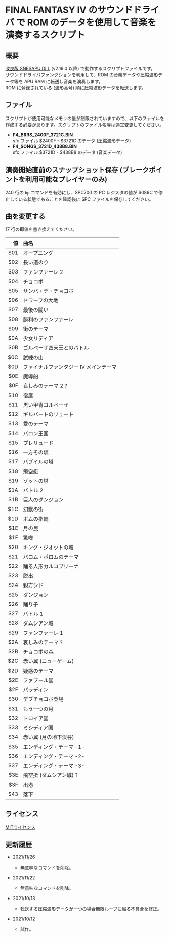 # FINAL FANTASY IV のサウンドドライバ で ROM のデータを使用して音楽を演奏するスクリプト

## 概要
[改良版 SNESAPU.DLL](https://github.com/dgrfactory/spcplay) (v2.19.0 以降) で動作するスクリプトファイルです。  
サウンドドライバファンクションを利用して、ROM の音楽データや圧縮波形データ等を APU RAM に転送し音楽を演奏します。  
ROM に登録されている (波形番号) 順に圧縮波形データを転送します。

## ファイル
スクリプトが使用可能なメモリの量が制限されていますので、以下のファイルを作成する必要があります。スクリプトのファイル名等は適宜変更してください。
  - **F4_BRRS_2400F_3721C.BIN**  
sfc ファイル $2400F - $3721C のデータ (圧縮波形データ)
  - **F4_SONGS_3721D_438B8.BIN**  
sfc ファイル $3721D - $438B8 のデータ (音楽データ)

## 演奏開始直前のスナップショット保存 (ブレークポイントを利用可能なプレイヤーのみ)
240 行の `bp` コマンドを有効にし、SPC700 の PC レジスタの値が $089C で停止している状態であることを確認後に SPC ファイルを保存してください。  

## 曲を変更する
17 行の即値を書き換えてください。

  |値|曲名|
  |--:|:--|
  |$01|オープニング|
  |$02|長い道のり|
  |$03|ファンファーレ 2|
  |$04|チョコボ|
  |$05|サンバ・デ・チョコボ|
  |$06|ドワーフの大地|
  |$07|最後の闘い|
  |$08|勝利のファンファーレ|
  |$09|街のテーマ|
  |$0A|少女リディア|
  |$0B|ゴルベーザ四天王とのバトル|
  |$0C|試練の山|
  |$0D|ファイナルファンタジー IV メインテーマ|
  |$0E|魔導船|
  |$0F|哀しみのテーマ 2 ?|
  |$10|宿屋|
  |$11|黒い甲冑ゴルベーザ|
  |$12|ギルバートのリュート|
  |$13|愛のテーマ|
  |$14|バロン王国|
  |$15|プレリュード|
  |$16|一方その頃|
  |$17|バブイルの塔|
  |$18|飛空艇|
  |$19|ゾットの塔|
  |$1A|バトル 2|
  |$1B|巨人のダンジョン|
  |$1C|幻獣の街|
  |$1D|ボムの指輪|
  |$1E|月の民|
  |$1F|驚嘆|
  |$20|キング・ジオットの城|
  |$21|パロム・ポロムのテーマ|
  |$22|踊る人形カルコブリーナ|
  |$23|脱出|
  |$24|親方シド|
  |$25|ダンジョン|
  |$26|踊り子|
  |$27|バトル 1|
  |$28|ダムシアン城|
  |$29|ファンファーレ 1|
  |$2A|哀しみのテーマ ?|
  |$2B|チョコボの森|
  |$2C|赤い翼 (ニューゲーム)|
  |$2D|疑惑のテーマ|
  |$2E|ファブール国|
  |$2F|パラディン|
  |$30|デブチョコボ登場|
  |$31|もう一つの月|
  |$32|トロイア国|
  |$33|ミシディア国|
  |$34|赤い翼 (月の地下渓谷)|
  |$35|エンディング・テーマ -1-|
  |$36|エンディング・テーマ -2-|
  |$37|エンディング・テーマ -3-|
  |$3E|飛空挺 (ダムシアン城) ?|
  |$3F|出港|
  |$43|落下|


## ライセンス
[MITライセンス](https://opensource.org/licenses/mit-license.php)

## 更新履歴
- 2021/11/26
  - 無意味なコマンドを削除。

- 2021/11/22
  - 無意味なコマンドを削除。

- 2021/10/13
  - 転送する圧縮波形データが一つの場合無限ループに陥る不具合を修正。

- 2021/10/12
  - 試作。
